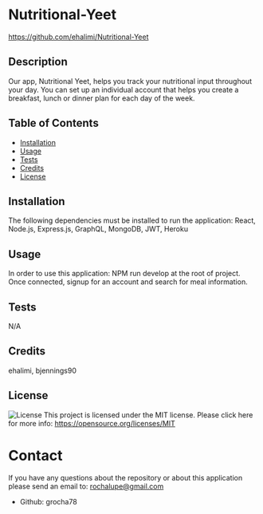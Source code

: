 # Nutritional-Yeet
https://github.com/ehalimi/Nutritional-Yeet
## Description 
Our app, Nutritional Yeet, helps you track your nutritional input throughout your day. You can set up an individual account that helps you create a breakfast, lunch or dinner plan for each day of the week. 
## Table of Contents
- [Installation](#installation)
- [Usage](#usage)
- [Tests](#tests)
- [Credits](#credits)
- [License](#license)
## Installation
The following dependencies must be installed to run the application:
React, Node.js, Express.js, GraphQL, MongoDB, JWT, Heroku
## Usage
In order to use this application: NPM run develop at the root of project. Once connected, signup for an account and search for meal information.
## Tests
N/A
## Credits
ehalimi, bjennings90
## License
![License](https://img.shields.io/badge/license-MIT-green.svg)
This project is licensed under the MIT license. Please click here for more info: https://opensource.org/licenses/MIT
# Contact
If you have any questions about the repository or about this application please send an email to: rochalupe@gmail.com
- Github: grocha78
